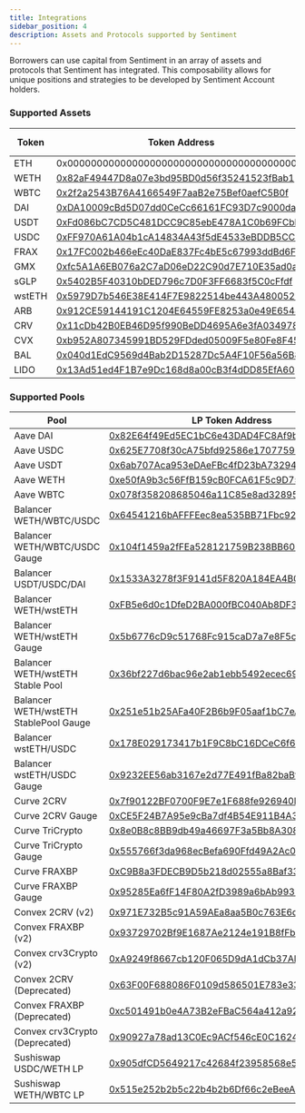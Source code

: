 ```yaml
---
title: Integrations
sidebar_position: 4
description: Assets and Protocols supported by Sentiment
---
```


Borrowers can use capital from Sentiment in an array of assets and protocols that Sentiment has integrated. This composability allows for unique positions and strategies to be developed by Sentiment Account holders. 

### Supported Assets 

| Token                            | Token Address                                                                                                      | Collateral Support |
| ------------------------------- | --------------------------------------------------------------------------------------------------------------------- | ----- |
| ETH          | 0x0000000000000000000000000000000000000000 | Yes |
| WETH         | [0x82aF49447D8a07e3bd95BD0d56f35241523fBab1](https://arbiscan.io/address/0x82aF49447D8a07e3bd95BD0d56f35241523fBab1) | Yes |
WBTC           | [0x2f2a2543B76A4166549F7aaB2e75Bef0aefC5B0f](https://arbiscan.io/address/0x2f2a2543B76A4166549F7aaB2e75Bef0aefC5B0f) | Yes |
| DAI          | [0xDA10009cBd5D07dd0CeCc66161FC93D7c9000da1](https://arbiscan.io/address/0xDA10009cBd5D07dd0CeCc66161FC93D7c9000da1) | Yes | 
USDT           | [0xFd086bC7CD5C481DCC9C85ebE478A1C0b69FCbb9](https://arbiscan.io/address/0xFd086bC7CD5C481DCC9C85ebE478A1C0b69FCbb9) | Yes |
USDC           | [0xFF970A61A04b1cA14834A43f5dE4533eBDDB5CC8](https://arbiscan.io/address/0xFF970A61A04b1cA14834A43f5dE4533eBDDB5CC8) | Yes |
FRAX           | [0x17FC002b466eEc40DaE837Fc4bE5c67993ddBd6F](https://arbiscan.io/address/0x17FC002b466eEc40DaE837Fc4bE5c67993ddBd6F) | Yes |
GMX            | [0xfc5A1A6EB076a2C7aD06eD22C90d7E710E35ad0a](https://arbiscan.io/address/0xfc5A1A6EB076a2C7aD06eD22C90d7E710E35ad0a) | Yes |
sGLP           | [0x5402B5F40310bDED796c7D0F3FF6683f5C0cFfdf](https://arbiscan.io/address/0x5402B5F40310bDED796c7D0F3FF6683f5C0cFfdf) | Yes |
wstETH         | [0x5979D7b546E38E414F7E9822514be443A4800529](https://arbiscan.io/address/0x5979D7b546E38E414F7E9822514be443A4800529) | Yes |
ARB            | [0x912CE59144191C1204E64559FE8253a0e49E6548](https://arbiscan.io/address/0x912CE59144191C1204E64559FE8253a0e49E6548) | Yes |
CRV            | [0x11cDb42B0EB46D95f990BeDD4695A6e3fA034978](https://arbiscan.io/address/0x11cDb42B0EB46D95f990BeDD4695A6e3fA034978) | No  |
CVX            | [0xb952A807345991BD529FDded05009F5e80Fe8F45](https://arbiscan.io/address/0xb952a807345991bd529fdded05009f5e80fe8f45) | No  |
BAL            | [0x040d1EdC9569d4Bab2D15287Dc5A4F10F56a56B8](https://arbiscan.io/address/0x040d1EdC9569d4Bab2D15287Dc5A4F10F56a56B8) | No |
LIDO           |[0x13Ad51ed4F1B7e9Dc168d8a00cB3f4dDD85EfA60](https://arbiscan.io/address/0x13Ad51ed4F1B7e9Dc168d8a00cB3f4dDD85EfA60)  | No  |


### Supported Pools

| Pool                            | LP Token Address                                                                                                      |
| ------------------------------- | --------------------------------------------------------------------------------------------------------------------- |
| Aave DAI                | [0x82E64f49Ed5EC1bC6e43DAD4FC8Af9bb3A2312EE](https://arbiscan.io/address/0x82E64f49Ed5EC1bC6e43DAD4FC8Af9bb3A2312EE) |
Aave USDC                 | [0x625E7708f30cA75bfd92586e17077590C60eb4cD](https://arbiscan.io/address/0x625E7708f30cA75bfd92586e17077590C60eb4cD) |
Aave USDT                 | [0x6ab707Aca953eDAeFBc4fD23bA73294241490620](https://arbiscan.io/address/0x6ab707Aca953eDAeFBc4fD23bA73294241490620) |
Aave WETH                 | [0xe50fA9b3c56FfB159cB0FCA61F5c9D750e8128c8](https://arbiscan.io/address/0xe50fA9b3c56FfB159cB0FCA61F5c9D750e8128c8) |
Aave WBTC                 | [0x078f358208685046a11C85e8ad32895DED33A249](https://arbiscan.io/address/0x078f358208685046a11C85e8ad32895DED33A249) |
Balancer WETH/WBTC/USDC   | [0x64541216bAFFFEec8ea535BB71Fbc927831d0595](https://arbiscan.io/address/0x64541216bAFFFEec8ea535BB71Fbc927831d0595) |
Balancer WETH/WBTC/USDC Gauge | [0x104f1459a2fFEa528121759B238BB609034C](https://arbiscan.io/address/0x104f1459a2ffea528121759b238bb609034c2f01) |
Balancer USDT/USDC/DAI    | [0x1533A3278f3F9141d5F820A184EA4B017fce2382](https://arbiscan.io/address/0x1533A3278f3F9141d5F820A184EA4B017fce2382) |
Balancer WETH/wstETH      | [0xFB5e6d0c1DfeD2BA000fBC040Ab8DF3615AC329c](https://arbiscan.io/address/0xFB5e6d0c1DfeD2BA000fBC040Ab8DF3615AC329c) |
Balancer WETH/wstETH Gauge | [0x5b6776cD9c51768Fc915caD7a7e8F5c4a6331131](https://arbiscan.io/address/0x5b6776cD9c51768Fc915caD7a7e8F5c4a6331131) |
Balancer WETH/wstETH Stable Pool | [0x36bf227d6bac96e2ab1ebb5492ecec69c691943f](https://arbiscan.io/address/0x36bf227d6bac96e2ab1ebb5492ecec69c691943f) |
Balancer WETH/wstETH StablePool Gauge | [0x251e51b25AFa40F2B6b9F05aaf1bC7eAa0551771](https://arbiscan.io/address/0x251e51b25AFa40F2B6b9F05aaf1bC7eAa0551771) |
Balancer wstETH/USDC      | [0x178E029173417b1F9C8bC16DCeC6f697bC323746](https://arbiscan.io/address/0x178E029173417b1F9C8bC16DCeC6f697bC323746) |
Balancer wstETH/USDC Gauge | [0x9232EE56ab3167e2d77E491fBa82baBf963cCaCE](https://arbiscan.io/address/0x9232EE56ab3167e2d77E491fBa82baBf963cCaCE) |
Curve 2CRV                | [0x7f90122BF0700F9E7e1F688fe926940E8839F353](https://arbiscan.io/address/0x7f90122BF0700F9E7e1F688fe926940E8839F353) |
Curve 2CRV Gauge          | [0xCE5F24B7A95e9cBa7df4B54E911B4A3Dc8CDAf6f](https://arbiscan.io/address/0xCE5F24B7A95e9cBa7df4B54E911B4A3Dc8CDAf6f) |
Curve TriCrypto           | [0x8e0B8c8BB9db49a46697F3a5Bb8A308e744821D2](https://arbiscan.io/address/0x8e0b8c8bb9db49a46697f3a5bb8a308e744821d2) |
Curve TriCrypto Gauge     | [0x555766f3da968ecBefa690Ffd49A2Ac02f47aa5f](https://arbiscan.io/address/0x555766f3da968ecBefa690Ffd49A2Ac02f47aa5f) |
Curve FRAXBP              | [0xC9B8a3FDECB9D5b218d02555a8Baf332E5B740d5](https://arbiscan.io/address/0xC9B8a3FDECB9D5b218d02555a8Baf332E5B740d5) |
Curve FRAXBP Gauge        | [0x95285Ea6fF14F80A2fD3989a6bAb993Bd6b5fA13](https://arbiscan.io/address/0x95285Ea6fF14F80A2fD3989a6bAb993Bd6b5fA13) |
Convex 2CRV (v2)          | [0x971E732B5c91A59AEa8aa5B0c763E6d648362CF8](https://arbiscan.io/address/0x971E732B5c91A59AEa8aa5B0c763E6d648362CF8) |
Convex FRAXBP (v2)        | [0x93729702Bf9E1687Ae2124e191B8fFbcC0C8A0B0](https://arbiscan.io/address/0x93729702Bf9E1687Ae2124e191B8fFbcC0C8A0B0) |
Convex crv3Crypto (v2)    | [0xA9249f8667cb120F065D9dA1dCb37AD28E1E8FF0](https://arbiscan.io/address/0xA9249f8667cb120F065D9dA1dCb37AD28E1E8FF0) |
Convex 2CRV (Deprecated)               | [0x63F00F688086F0109d586501E783e33f2C950e78](https://arbiscan.io/address/0x63F00F688086F0109d586501E783e33f2C950e78) |
Convex FRAXBP (Deprecated)           | [0xc501491b0e4A73B2eFBaC564a412a927D2fc83dD](https://arbiscan.io/address/0xc501491b0e4A73B2eFBaC564a412a927D2fc83dD) |
Convex crv3Crypto (Deprecated)        | [0x90927a78ad13C0Ec9ACf546cE0C16248A7E7a86D](https://arbiscan.io/address/0x90927a78ad13C0Ec9ACf546cE0C16248A7E7a86D) |
Sushiswap USDC/WETH LP    | [0x905dfCD5649217c42684f23958568e533C711Aa3](https://arbiscan.io/address/0x905dfCD5649217c42684f23958568e533C711Aa3) |
Sushiswap WETH/WBTC LP    | [0x515e252b2b5c22b4b2b6Df66c2eBeeA871AA4d69](https://arbiscan.io/address/0x515e252b2b5c22b4b2b6df66c2ebeea871aa4d69) |
